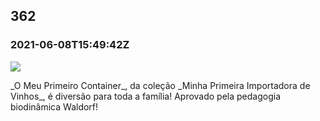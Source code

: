   

362
---

### 2021-06-08T15:49:42Z

![](https://bebiodicionario-com.s3.amazonaws.com/media/posts/202106/197867604_828960671332596_7646495347369949345_n_17875849430455704.jpg)

\_O Meu Primeiro Container\_, da coleção \_Minha Primeira Importadora de Vinhos\_, é diversão para toda a família! Aprovado pela pedagogia biodinâmica Waldorf!

